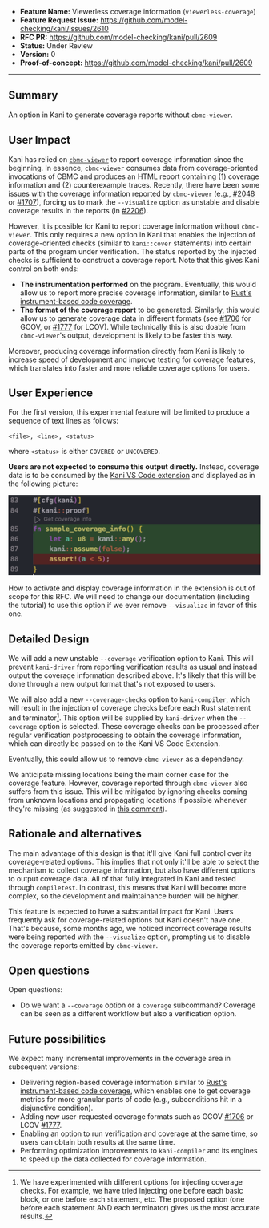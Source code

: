 - **Feature Name:** Viewerless coverage information (`viewerless-coverage`)
- **Feature Request Issue:** <https://github.com/model-checking/kani/issues/2610>
- **RFC PR:** <https://github.com/model-checking/kani/pull/2609>
- **Status:** Under Review
- **Version:** 0
- **Proof-of-concept:** <https://github.com/model-checking/kani/pull/2609>

-------------------

## Summary

An option in Kani to generate coverage reports without `cbmc-viewer`.

## User Impact

Kani has relied on [`cbmc-viewer`](https://github.com/model-checking/cbmc-viewer) to report coverage information since the beginning.
In essence, `cbmc-viewer` consumes data from coverage-oriented invocations of CBMC and produces an HTML report containing (1) coverage information and (2) counterexample traces.
Recently, there have been some issues with the coverage information reported by `cbmc-viewer` (e.g., [#2048](https://github.com/model-checking/kani/issues/2048) or [#1707](https://github.com/model-checking/kani/issues/1707)), forcing us to mark the `--visualize` option as unstable and disable coverage results in the reports (in [#2206](https://github.com/model-checking/kani/pull/2206)).

However, it is possible for Kani to report coverage information without `cbmc-viewer`.
This only requires a new option in Kani that enables the injection of coverage-oriented checks (similar to `kani::cover` statements) into certain parts of the program under verification.
The status reported by the injected checks is sufficient to construct a coverage report.
Note that this gives Kani control on both ends:
 * **The instrumentation performed** on the program. Eventually, this would allow us to report more precise coverage information, similar to [Rust's instrument-based code coverage](https://doc.rust-lang.org/rustc/instrument-coverage.html).
 * **The format of the coverage report** to be generated. Similarly, this would allow us to generate coverage data in different formats (see [#1706](https://github.com/model-checking/kani/issues/1706) for GCOV, or [#1777](https://github.com/model-checking/kani/issues/1777) for LCOV). While technically this is also doable from `cbmc-viewer`'s output, development is likely to be faster this way.

Moreover, producing coverage information directly from Kani is likely to increase speed of development and improve testing for coverage features, which translates into faster and more reliable coverage options for users.

## User Experience

For the first version, this experimental feature will be limited to produce a sequence of text lines as follows:
```
<file>, <line>, <status>
```
where `<status>` is either `COVERED` or `UNCOVERED`.

**Users are not expected to consume this output directly.**
Instead, coverage data is to be consumed by the [Kani VS Code extension](https://github.com/model-checking/kani-vscode-extension) and displayed as in the following picture:

![Coverage reported on the Kani VS Code Extension](../images/0008/coverage-kani-vscode.png)

How to activate and display coverage information in the extension is out of scope for this RFC.
We will need to change our documentation (including the tutorial) to use this option if we ever remove `--visualize` in favor of this one.

## Detailed Design

We will add a new unstable `--coverage` verification option to Kani.
This will prevent `kani-driver` from reporting verification results as usual and instead output the coverage information described above.
It's likely that this will be done through a new output format that's not exposed to users.

We will also add a new `--coverage-checks` option to `kani-compiler`, which will result in the injection of coverage checks before each Rust statement and terminator[^coverage-experiments].
This option will be supplied by `kani-driver` when the `--coverage` option is selected.
These coverage checks can be processed after regular verification postprocessing to obtain the coverage information, which can directly be passed on to the Kani VS Code Extension.

Eventually, this could allow us to remove `cbmc-viewer` as a dependency.

We anticipate missing locations being the main corner case for the coverage feature.
However, coverage reported through `cbmc-viewer` also suffers from this issue.
This will be mitigated by ignoring checks coming from unknown locations and propagating locations if possible whenever they're missing (as suggested in [this comment](https://github.com/model-checking/kani/issues/2048#issuecomment-1599680694)).

## Rationale and alternatives

The main advantage of this design is that it'll give Kani full control over its coverage-related options.
This implies that not only it'll be able to select the mechanism to collect coverage information, but also have different options to output coverage data.
All of that fully integrated in Kani and tested through `compiletest`.
In contrast, this means that Kani will become more complex, so the development and maintainance burden will be higher.

This feature is expected to have a substantial impact for Kani.
Users frequently ask for coverage-related options but Kani doesn't have one.
That's because, some months ago, we noticed incorrect coverage results were being reported with the `--visualize` option, prompting us to disable the coverage reports emitted by `cbmc-viewer`.

## Open questions

Open questions:
 * Do we want a `--coverage` option or a `coverage` subcommand? Coverage can be seen as a different workflow but also a verification option.

## Future possibilities

We expect many incremental improvements in the coverage area in subsequent versions:
 * Delivering region-based coverage information similar to [Rust's instrument-based code coverage](https://doc.rust-lang.org/rustc/instrument-coverage.html), which enables one to get coverage metrics for more granular parts of code (e.g., subconditions hit in a disjunctive condition).
 * Adding new user-requested coverage formats such as GCOV [#1706](https://github.com/model-checking/kani/issues/1706) or LCOV [#1777](https://github.com/model-checking/kani/issues/1777).
 * Enabling an option to run verification and coverage at the same time, so users can obtain both results at the same time.
 * Performing optimization improvements to `kani-compiler` and its engines to speed up the data collected for coverage information.

[^coverage-experiments]: We have experimented with different options for injecting coverage checks.
For example, we have tried injecting one before each basic block, or one before each statement, etc.
The proposed option (one before each statement AND each terminator) gives us the most accurate results.
